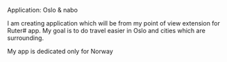 Application: Oslo & nabo

 I am creating application which will be from my point of view extension for Ruter# app.
 My goal is to do travel easier in Oslo and cities which are surrounding.

My app is dedicated only for Norway
